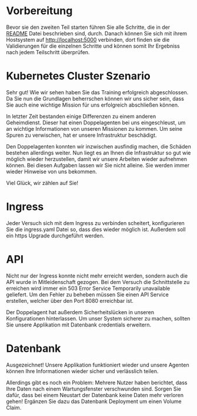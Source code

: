 # Vorbereitung
Bevor sie den zweiten Teil starten führen Sie alle Schritte, die in der [README](../../README.md) Datei beschrieben sind, durch. Danach können Sie sich mit ihrem Hostsystem auf <http://localhost:5000> verbinden, dort finden sie die Validierungen für die einzelnen Schritte und können somit Ihr Ergebniss nach jedem Teilschritt überprüfen. 

# Kubernetes Cluster Szenario

Sehr gut! Wie wir sehen haben Sie das Training erfolgreich abgeschlossen. Da Sie nun die Grundlagen beherrschen können wir uns sicher sein, dass Sie auch eine wichtige Mission für uns erfolgreich abschließen können.

In letzter Zeit bestanden einige Differenzen zu einem anderen Geheimdienst. Dieser hat einen Doppelagenten bei uns eingeschleust, um an wichtige Informationen von unseren Missionen zu kommen. Um seine Spuren zu verwischen, hat er unsere Infrastruktur beschädigt. 

Den Doppelagenten konnten wir inzwischen ausfindig machen, die Schäden bestehen allerdings weiter. Nun liegt es an Ihnen die Infrastruktur so gut wie möglich wieder herzustellen, damit wir unsere Arbeiten wieder aufnehmen können. Bei diesen Aufgaben lassen wir Sie nicht alleine. Sie werden immer wieder Hinweise von uns bekommen. 

Viel Glück, wir zählen auf Sie!

# Ingress

Jeder Versuch sich mit dem Ingress zu verbinden scheitert, konfigurieren Sie die ingress.yaml Datei so, dass dies wieder möglich ist. 
Außerdem soll ein https Upgrade durchgeführt werden.

# API

Nicht nur der Ingress konnte nicht mehr erreicht werden, sondern auch die API wurde in Mitleidenschaft gezogen. Bei dem Versuch die Schnittstelle zu erreichen wird immer ein 503 Error Service Temporarily unavailable geliefert. Um den Fehler zu beheben müssen Sie einen API Service erstellen, welcher über den Port 8080 erreichbar ist.  

Der Doppelagent hat außerdem Sicherheitslücken in unseren Konfigurationen hinterlassen. Um unser System sicherer zu machen, sollten Sie unsere Applikation 
mit Datenbank credentials erweitern.

# Datenbank

Ausgezeichnet! Unsere Applikation funktioniert wieder und unsere Agenten können Ihre Informationen wieder sicher und verlässlich teilen.

Allerdings gibt es noch ein Problem: Mehrere Nutzer haben berichtet, dass Ihre Daten nach einem Wartungsfenster verschwunden sind. Sorgen Sie dafür, dass bei einem Neustart der Datenbank keine Daten mehr verloren gehen! Ergänzen Sie dazu das Datenbank Deployment um einen Volume Claim. 
